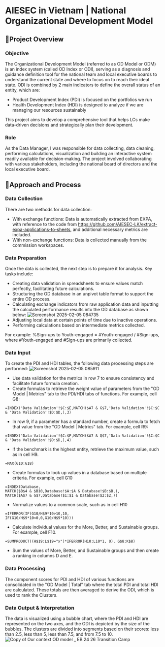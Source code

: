 # AIESEC in Vietnam | National Organizational Development Model
## 📖Project Overview
### Objective
The Organizational Development Model (referred to as OD Model or ODM) is an index system (called OD Index or ODI), serving as a diagnosis and guidance definition tool for the national team and local executive boards to understand the current state and where to focus on to reach their ideal state. ODI is combined by 2 main indicators to define the overall status of an entity, which are:
* Product Development Index (PDI) is focused on the portfolios we run
* Health Development Index (HDI) is designed to analyze if we are managing our resources sustainably

This project aims to develop a comprehensive tool that helps LCs make data-driven decisions and strategically plan their development.

### Role
As the Data Manager, I was responsible for data collecting, data cleaning, performing calculations, visualization and building an interactive system readily available for decision-making. The project involved collaborating with various stakeholders, including the national board of directors and the local executive board.



## 🔮Approach and Process
### Data Collection
There are two methods for data collection:
* With exchange functions: Data is automatically extracted from EXPA, with reference to the code from https://github.com/AIESEC-LK/extract-expa-applications-to-sheets, and additional necessary metrics are included.
* With non-exchange functions: Data is collected manually from the commission workspaces.

### Data Preparation
Once the data is collected, the next step is to prepare it for analysis. Key tasks include:
* Creating data validation in spreadsheets to ensure values match perfectly, facilitating future calculations.
* Structuring the OD database in an unpivot table format to support the entire OD process.
* Calculating exchange indicators from raw application data and inputting the calculated performance results into the OD database as shown below:
![Screenshot 2025-02-05 084735](https://github.com/user-attachments/assets/3674068f-d152-426e-b9e8-06468271a90c)
* Adjusting local data at certain points of time due to inactive operations.
* Performing calculations based on intermediate metrics collected.

 For example: %Sign-ups to Youth-engaged = #Youth-engaged / #Sign-ups, where #Youth-engaged and #Sign-ups are primarily collected.


### Data Input
To create the PDI and HDI tables, the following data processing steps are performed:
![Screenshot 2025-02-05 085911](https://github.com/user-attachments/assets/24dd7580-3985-4b2e-ac89-ae3f60335638)

* Use data validation for the metrics in row 7 to ensure consistency and facilitate future formula creation.
* Create formulas to retrieve the weight value of parameters from the "OD Model | Metrics" tab to the PDI/HDI tabs of functions. For example, cell G8: 
```
=INDEX('Data Validation'!$C:$E,MATCH($A7 & G$7,'Data Validation'!$C:$C & 'Data Validation'!$D:$D,),3)
```
* In row 9, if a parameter has a standard number, create a formula to fetch that value from the "OD Model | Metrics" tab. For example, cell R9:
```
=INDEX('Data Validation'!$C:$F,MATCH($A7 & Q$7,'Data Validation'!$C:$C & 'Data Validation'!$D:$D,),4)
```
* If the benchmark is the highest entity, retrieve the maximum value, such as in cell H9.
```
=MAX(G10:G18)
```
* Create formulas to look up values in a database based on multiple criteria. For example, cell G10
```
=INDEX(Database,
MATCH($B$4 & $B10,Database!$A:$A & Database!$B:$B,),
MATCH($A$7 & G$7,Database!$1:$1 & Database!$2:$2,))
```
* Normalize values to a common scale, such as in cell H10 
```
=IFERROR(IF(G10/H$9*10>10,10,
IF(G10/H$9*10<0,0,G10/H$9*10)))
```
* Calculate individual values for the More, Better, and Sustainable groups. For example, cell F10.
```
=SUMPRODUCT((H$19:L$19="x")*IFERROR(H10:L10*1, 0), G$8:K$8)
```
* Sum the values of More, Better, and Sustainable groups and then create a ranking in columns D and E.

### Data Processing
The component scores for PDI and HDI of various functions are consolidated in the "OD Model | Total" tab where the total PDI and total HDI are calculated. These totals are then averaged to derive the ODI, which is used to rank the Clusters.

### Data Output & Interpretation
The data is visualized using a bubble chart, where the PDI and HDI are represented on the two axes, and the ODI is depicted by the size of the bubbles. The clusters are divided into segments based on their scores: less than 2.5, less than 5, less than 7.5, and from 7.5 to 10.
![Copy of Our context   OD model _ EB 24 26 Transition Camp](https://github.com/user-attachments/assets/13f730fe-baea-425b-82c2-3bf5700dace0)

